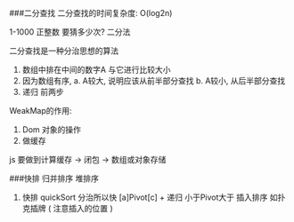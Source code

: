 ###二分查找
二分查找的时间复杂度: O(log2n)

1-1000 正整数  要猜多少次? 二分法

二分查找是一种分治思想的算法
1. 数组中排在中间的数字A 与它进行比较大小
2. 因为数组有序,
  a. A较大, 说明应该从前半部分查找
  b. A较小, 从后半部分查找
3. 递归 前两步

WeakMap的作用:
1. Dom 对象的操作   
2. 做缓存

js 要做到计算缓存 -> 闭包 -> 数组或对象存储


###快排 归并排序 堆排序
1. 快排 quickSort 分治所以快 [a]Pivot[c] + 递归   小于Pivot大于
 插入排序  如扑克插牌  ( 注意插入的位置 )